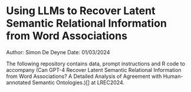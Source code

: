  # Using LLMs to Recover Latent Semantic Relational Information from Word Associations
 Author: Simon De Deyne
 Date: 01/03/2024

 The following repository contains data, prompt instructions and R code to accompany
 (Can GPT-4 Recover Latent Semantic Relational Information from Word Associations? A Detailed Analysis of Agreement with Human-annotated Semantic Ontologies.)[] at LREC2024.
 
